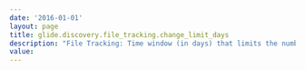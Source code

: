 ```yaml
---
date: '2016-01-01'
layout: page
title: glide.discovery.file_tracking.change_limit_days
description: "File Tracking: Time window (in days) that limits the number of changes on a tracked configuration file. "
value:  
---
```

